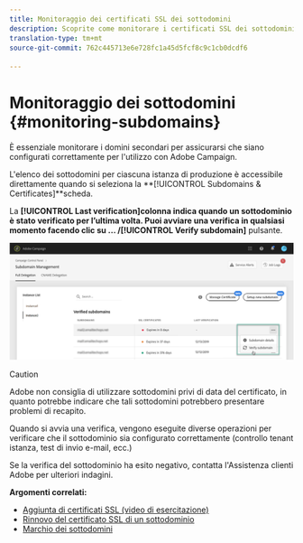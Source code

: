 ```yaml
---
title: Monitoraggio dei certificati SSL dei sottodomini
description: Scoprite come monitorare i certificati SSL dei sottodomini
translation-type: tm+mt
source-git-commit: 762c445713e6e728fc1a45d5fcf8c9c1cb0dcdf6

---
```



# Monitoraggio dei sottodomini {#monitoring-subdomains}

È essenziale monitorare i domini secondari per assicurarsi che siano configurati correttamente per l&#39;utilizzo con Adobe Campaign.

L&#39;elenco dei sottodomini per ciascuna istanza di produzione è accessibile direttamente quando si seleziona la **[!UICONTROL Subdomains & Certificates]**scheda.

La **[!UICONTROL Last verification]**colonna indica quando un sottodominio è stato verificato per l’ultima volta.** Puoi avviare una verifica in qualsiasi momento facendo clic su **... /**[!UICONTROL Verify subdomain]** pulsante.

![](assets/subdomain_verification.png)

>[!CAUTION]
>
>Adobe non consiglia di utilizzare sottodomini privi di data del certificato, in quanto potrebbe indicare che tali sottodomini potrebbero presentare problemi di recapito.

Quando si avvia una verifica, vengono eseguite diverse operazioni per verificare che il sottodominio sia configurato correttamente (controllo tenant istanza, test di invio e-mail, ecc.)

Se la verifica del sottodominio ha esito negativo, contatta l&#39;Assistenza clienti Adobe per ulteriori indagini.

**Argomenti correlati:**

* [Aggiunta di certificati SSL (video di esercitazione)](https://docs.adobe.com/content/help/en/campaign-learn/campaign-standard-tutorials/administrating/control-panel/adding-ssl-certificates.html)
* [Rinnovo del certificato SSL di un sottodominio](../..help/subdomains-certificates/using/renewing-subdomain-certificate.md)
* [Marchio dei sottodomini](../../subdomains-certificates/using/subdomains-branding.md)
